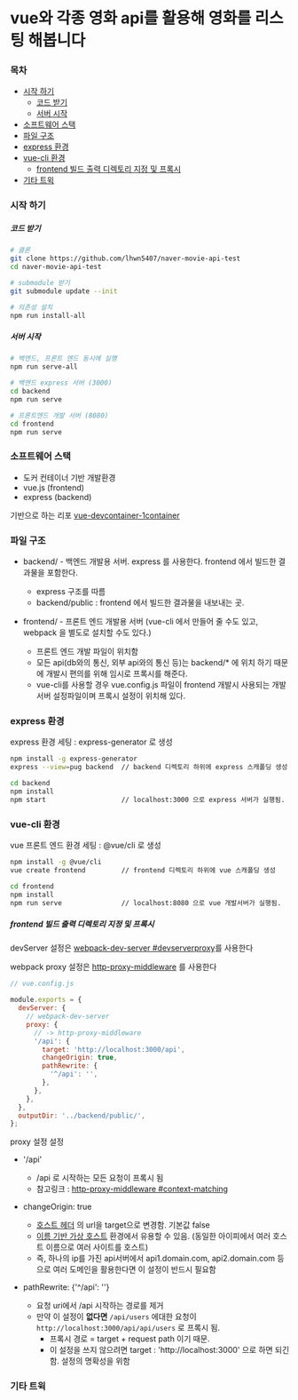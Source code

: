 # vue와 각종 영화 api를 활용해 영화를 리스팅 해봅니다

### 목차

<!-- 아래는 npm run update-readme-toc 를 활용한 자동 목차 삽입 구간임. 자동 갱신 -->

<!-- prettier-ignore-start -->
<!-- START doctoc generated TOC please keep comment here to allow auto update -->
<!-- DON'T EDIT THIS SECTION, INSTEAD RE-RUN doctoc TO UPDATE -->


- [시작 하기](#%EC%8B%9C%EC%9E%91-%ED%95%98%EA%B8%B0)
    - [코드 받기](#%EC%BD%94%EB%93%9C-%EB%B0%9B%EA%B8%B0)
    - [서버 시작](#%EC%84%9C%EB%B2%84-%EC%8B%9C%EC%9E%91)
- [소프트웨어 스택](#%EC%86%8C%ED%94%84%ED%8A%B8%EC%9B%A8%EC%96%B4-%EC%8A%A4%ED%83%9D)
- [파일 구조](#%ED%8C%8C%EC%9D%BC-%EA%B5%AC%EC%A1%B0)
- [express 환경](#express-%ED%99%98%EA%B2%BD)
- [vue-cli 환경](#vue-cli-%ED%99%98%EA%B2%BD)
    - [frontend 빌드 출력 디렉토리 지정 및 프록시](#frontend-%EB%B9%8C%EB%93%9C-%EC%B6%9C%EB%A0%A5-%EB%94%94%EB%A0%89%ED%86%A0%EB%A6%AC-%EC%A7%80%EC%A0%95-%EB%B0%8F-%ED%94%84%EB%A1%9D%EC%8B%9C)
- [기타 트윅](#%EA%B8%B0%ED%83%80-%ED%8A%B8%EC%9C%85)

<!-- END doctoc generated TOC please keep comment here to allow auto update -->
<!-- prettier-ignore-end -->

### 시작 하기

##### 코드 받기

```bash
# 클론
git clone https://github.com/lhwn5407/naver-movie-api-test
cd naver-movie-api-test

# submodule 받기
git submodule update --init

# 의존성 설치
npm run install-all
```

##### 서버 시작

```bash
# 백엔드, 프론트 엔드 동시에 실행
npm run serve-all

# 백엔드 express 서버 (3000)
cd backend
npm run serve

# 프론트엔드 개발 서버 (8080)
cd frontend
npm run serve
```

### 소프트웨어 스택

- 도커 컨테이너 기반 개발환경
- vue.js (frontend)
- express (backend)

기반으로 하는 리포 [vue-devcontainer-1container](https://github.com/lhwn5407/vue-devcontainer-1container)

### 파일 구조

- backend/ - 백엔드 개발용 서버. express 를 사용한다. frontend 에서 빌드한 결과물을 포함한다.

  - express 구조를 따름
  - backend/public : frontend 에서 빌드한 결과물을 내보내는 곳.

- frontend/ - 프론트 엔드 개발용 서버 (vue-cli 에서 만들어 줄 수도 있고, webpack 을 별도로 설치할 수도 있다.)
  - 프론트 엔드 개발 파일이 위치함
  - 모든 api(db와의 통신, 외부 api와의 통신 등)는 backend/\* 에 위치 하기 때문에 개발시 편의를 위해 임시로 프록시를 해준다.
  - vue-cli를 사용할 경우 vue.config.js 파일이 frontend 개발시 사용되는 개발서버 설정파일이며 프록시 설정이 위치해 있다.

### express 환경

express 환경 세팅 : express-generator 로 생성

```bash
npm install -g express-generator
express --view=pug backend	// backend 디렉토리 하위에 express 스캐폴딩 생성

cd backend
npm install
npm start					// localhost:3000 으로 express 서버가 실행됨.
```

### vue-cli 환경

vue 프론트 엔드 환경 세팅 : @vue/cli 로 생성

```bash
npm install -g @vue/cli
vue create frontend 		// frontend 디렉토리 하위에 vue 스캐폴딩 생성

cd frontend
npm install
npm run serve				// localhost:8080 으로 vue 개발서버가 실행됨.
```

##### frontend 빌드 출력 디렉토리 지정 및 프록시

devServer 설정은 [webpack-dev-server #devserverproxy](https://webpack.js.org/configuration/dev-server/#devserverproxy)를 사용한다

webpack proxy 설정은 [http-proxy-middleware](https://github.com/chimurai/http-proxy-middleware#http-proxy-middleware-options) 를 사용한다

```js
// vue.config.js

module.exports = {
  devServer: {
    // webpack-dev-server
    proxy: {
      // -> http-proxy-middleware
      '/api': {
        target: 'http://localhost:3000/api',
        changeOrigin: true,
        pathRewrite: {
          '^/api': '',
        },
      },
    },
  },
  outputDir: '../backend/public/',
};
```

proxy 설정 설정

- '/api'

  - /api 로 시작하는 모든 요청이 프록시 됨
  - 참고링크 : [http-proxy-middleware #context-matching](https://github.com/chimurai/http-proxy-middleware#context-matching)

- changeOrigin: true
  - [호스트 헤더](https://developer.mozilla.org/ko/docs/Web/HTTP/Headers/Host) 의 url을 target으로 변경함. 기본값 false
  - [이름 기반 가상 호스트](https://en.wikipedia.org/wiki/Virtual_hosting#Name-based) 환경에서 유용할 수 있음. (동일한 아이피에서 여러 호스트 이름으로 여러 사이트를 호스트)
  - 즉, 하나의 ip를 가진 api서버에서 api1.domain.com, api2.domain.com 등으로 여러 도메인을 활용한다면 이 설정이 반드시 필요함
- pathRewrite: {'^/api': ''}
  - 요청 uri에서 /api 시작하는 경로를 제거
  - 만약 이 설정이 **없다면** `/api/users` 에대한 요청이 `http://localhost:3000/api/api/users` 로 프록시 됨.
    - 프록시 경로 = target + request path 이기 때문.
    - 이 설정을 쓰지 않으려면 target : 'http://localhost:3000' 으로 하면 되긴 함. 설정의 명확성을 위함

### 기타 트윅
